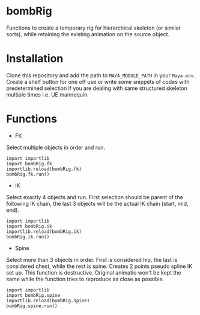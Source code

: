 # bombRig

Functions to create a temporary rig for hierarchical skeleton (or similar sorts), while retaining the existing animation on the source object.

# Installation

Clone this repository and add the path to  `MAYA_MODULE_PATH` in your `Maya.env`. Create a shelf button for one off use or write some snippets of codes with predetermined selection if you are dealing with same structured skeleton multiple times i.e. UE mannequin.

# Functions

- FK

Select multiple objects in order and run.
```
import importlib
import bombRig.fk
importlib.reload(bombRig.fk)
bombRig.fk.run()
```

- IK

Select exactly 4 objects and run. First selection should be parent of the following IK chain, the last 3 objects will be the actual IK chain (start, mid, end).
```
import importlib
import bombRig.ik
importlib.reload(bombRig.ik)
bombRig.ik.run()
```

- Spine

Select more than 3 objects in order. First is considered hip, the last is considered chest, while the rest is spine. Creates 2 points pseudo spline IK set up. This function is destructive. Original animatio won't be kept the same while the function tries to reproduce as close as possible.
```
import importlib
import bombRig.spine
importlib.reload(bombRig.spine)
bombRig.spine.run()
```




